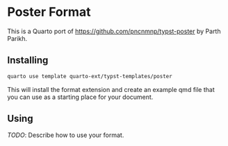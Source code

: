# Poster Format

This is a Quarto port of https://github.com/pncnmnp/typst-poster by Parth Parikh.

## Installing

```bash
quarto use template quarto-ext/typst-templates/poster
```

This will install the format extension and create an example qmd file
that you can use as a starting place for your document.

## Using

_TODO_: Describe how to use your format.

